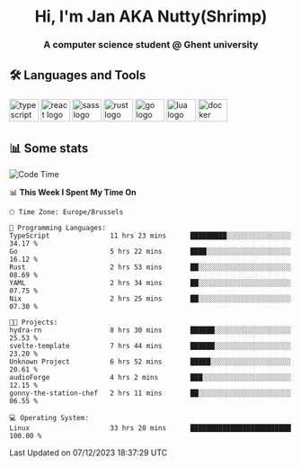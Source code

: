<h1 align="center">Hi, I'm Jan AKA Nutty(Shrimp)</h1>
<h3 align="center">A computer science student @ Ghent university</h3>

<h2 align="left">🛠️ Languages and Tools</h2>

###

<div align="left">
  <img src="https://cdn.jsdelivr.net/gh/devicons/devicon/icons/typescript/typescript-original.svg" height="40" width="52" alt="typescript logo"  />
  <img src="https://cdn.jsdelivr.net/gh/devicons/devicon/icons/react/react-original.svg" height="40" width="52" alt="react logo"  />
  <img src="https://cdn.jsdelivr.net/gh/devicons/devicon/icons/sass/sass-original.svg" height="40" width="52" alt="sass logo"  />
  <img src="https://cdn.jsdelivr.net/gh/devicons/devicon/icons/rust/rust-plain.svg" height="40" width="52" alt="rust logo"  />
  <img src="https://cdn.jsdelivr.net/gh/devicons/devicon/icons/go/go-original.svg" height="40" width="52" alt="go logo"  />
  <img src="https://cdn.jsdelivr.net/gh/devicons/devicon/icons/lua/lua-original.svg" height="40" width="52" alt="lua logo"  />
  <img src="https://cdn.jsdelivr.net/gh/devicons/devicon/icons/docker/docker-original.svg" height="40" width="52" alt="docker logo"  />
</div>

<h2>📊 Some stats</h2>

<!--START_SECTION:waka-->
![Code Time](http://img.shields.io/badge/Code%20Time-3%2C994%20hrs%2011%20mins-blue)

📊 **This Week I Spent My Time On** 

```text
🕑︎ Time Zone: Europe/Brussels

💬 Programming Languages: 
TypeScript               11 hrs 23 mins      █████████░░░░░░░░░░░░░░░░   34.17 % 
Go                       5 hrs 22 mins       ████░░░░░░░░░░░░░░░░░░░░░   16.12 % 
Rust                     2 hrs 53 mins       ██░░░░░░░░░░░░░░░░░░░░░░░   08.69 % 
YAML                     2 hrs 34 mins       ██░░░░░░░░░░░░░░░░░░░░░░░   07.75 % 
Nix                      2 hrs 25 mins       ██░░░░░░░░░░░░░░░░░░░░░░░   07.30 % 

🐱‍💻 Projects: 
hydra-rn                 8 hrs 30 mins       ██████░░░░░░░░░░░░░░░░░░░   25.53 % 
svelte-template          7 hrs 44 mins       ██████░░░░░░░░░░░░░░░░░░░   23.20 % 
Unknown Project          6 hrs 52 mins       █████░░░░░░░░░░░░░░░░░░░░   20.61 % 
audioForge               4 hrs 2 mins        ███░░░░░░░░░░░░░░░░░░░░░░   12.15 % 
gonny-the-station-chef   2 hrs 11 mins       ██░░░░░░░░░░░░░░░░░░░░░░░   06.55 % 

💻 Operating System: 
Linux                    33 hrs 20 mins      █████████████████████████   100.00 % 
```


 Last Updated on 07/12/2023 18:37:29 UTC
<!--END_SECTION:waka-->
